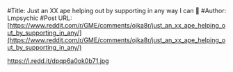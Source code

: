#Title: Just an XX ape helping out by supporting in any way I can 🦍
#Author: Lmpsychic
#Post URL: [https://www.reddit.com/r/GME/comments/ojka8r/just_an_xx_ape_helping_out_by_supporting_in_any/](https://www.reddit.com/r/GME/comments/ojka8r/just_an_xx_ape_helping_out_by_supporting_in_any/)


https://i.redd.it/dpqp6a0ok0b71.jpg